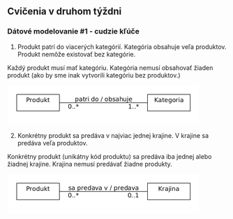 ## Cvičenia v druhom týždni

### Dátové modelovanie #1 - cudzie kľúče

1. Produkt patrí do viacerých kategórií. Kategória obsahuje veľa produktov. Produkt nemôže existovať bez kategórie.

  Každý produkt musí mať kategóriu. Kategória nemusí obsahovať žiaden produkt (ako by sme inak vytvorili kategóriu bez
  produktov.)

  ![Cardinality product category](/labs/files/lab02/produkt_kategoria_kardinality.png "Kardinality pre produkt a kategoriu")

2. Konkrétny produkt sa predáva v najviac jednej krajine. V krajine sa predáva veľa produktov.

  Konkrétny produkt (unikátny kód produktu) sa predáva iba jednej alebo žiadnej krajine. Krajina nemusí predávať žiadne
  produkty.

  ![Cardinality product country](/labs/files/lab02/produkt_krajina_kardinality.png "Kardinality pre produkt a krajinu")

